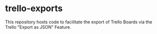 # trello-exports
This repository hosts code to facilitate the export of Trello Boards via the Trello "Export as JSON" Feature.
